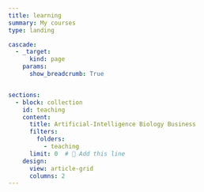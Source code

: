 ```yaml
---
title: learning
summary: My courses
type: landing

cascade:
  - _target:
      kind: page
    params:
      show_breadcrumb: True


sections:
  - block: collection
    id: teaching
    content:
      title: Artificial-Intelligence Biology Business
      filters:
        folders:
          - teaching
      limit: 0  # 🚨 Add this line
    design:
      view: article-grid
      columns: 2
---
```


